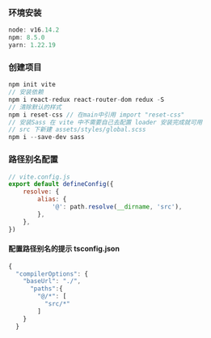 ### 环境安装
```javascript
node: v16.14.2
npm: 8.5.0
yarn: 1.22.19
```
### 创建项目
```javascript
npm init vite
// 安装依赖
npm i react-redux react-router-dom redux -S
// 清除默认的样式
npm i reset-css // 在main中引用 import "reset-css"
// 安装Sass 在 vite 中不需要自己去配置 loader 安装完成就可用
// src 下新建 assets/styles/global.scss
npm i --save-dev sass
```
### 路径别名配置
```javascript
// vite.config.js
export default defineConfig({
    resolve: {
        alias: {
            '@': path.resolve(__dirname, 'src'),
        },
    },
})

```
#### 配置路径别名的提示 tsconfig.json
```javascript
{
  "compilerOptions": {
    "baseUrl": "./",
      "paths":{
        "@/*": [
          "src/*"
        ]
    }
  }
```
